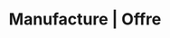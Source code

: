 ---
title: "Manufacture | Offre"
image: "images/offer.png"
draft: false

############################# Target ############################
target:
  enable: true
  title: "_Nous transformons en profondeur les organisations"

  statement:
    description: "Selon le Gartner, les équipes d'ingénierie logicielle les plus performantes obtiennent des résultats :"
    figures:
      - number: "53%"
        details: "supérieurs en termes d'**expérience** et de **productivité** de leurs **employés**"
      - number: "37%"
        details: "supérieurs en termes d'**attraction** et de **fidélisation** de leurs **clients**"
    source:
      label: "*Source : 2020 Gartner Software Engineering Teams Survey"
      url: "https://www.gartner.com/smarterwithgartner/3-ways-to-make-your-software-engineering-team-50-more-effective"


############################# Dimensions ############################
dimensions:
  enable: true

  description: "Le coaching technique répond aux enjeux des entreprises qui veulent **se transformer durablement** en agissant sur 4 dimensions :"

  levels:
    - name: "Équipe"
      description: "Plus d'engagement, de partage, de collaboration"
      image: "images/offer/level-team.png"
    - name: "Management"
      description: "Plus de visibilité et meilleure maîtrise des coûts"
      image: "images/offer/level-management.png"
    - name: "Organisation"
      description: "Culture de l'amélioration continue"
      image: "images/offer/level-organisation.png"
    - name: "Externe"
      description: "Plus grande valeur ajoutée par les produits développés"
      image: "images/offer/level-external.png"


############################# Approach ############################
approach:
  enable: true
  title: "_Notre excellence technique au service de l'efficience"

  statement:
    description: "Pour que vos équipes retrouvent **la pleine maîtrise de leur code** et **de leur pipeline :**"
    actions:
      - description: "Nous insufflons **une culture de l'amélioration continue** au sein des équipes et **les faisons monter en compétences** sur leurs pratiques de développement"
      - description: "Nous intervenons **en immersion dans les équipes** et développons avec elles **les fonctionnalités du backlog** directement sur leur base de code"

  outcomes:
    - description: "Une plus grande maîtrise pour **fiabiliser le delivery**"
      items:
        - name: "Le **temps** de rétroaction est **réduit**"
        - name: "Les **processus** de livraison sont **améliorés**"
        - name: "L'**amélioration** continue est **entretenue**"
    - description: "Une plus grande maîtrise pour **favoriser l'impact systémique**"
      items:
        - name: "Les équipes **partagent** leurs connaissances avec **passion**"
        - name: "Le **rayonnement** au sein de l'organisation capte les **talents** et les **nouveaux projets**"
        - name: "La **qualité des produits** développés attire et retient davantage de **clients**"


############################# Coaching ############################
coaching:
  enable: true
  title: "_Notre coaching s'adapte aux besoins de chaque équipe"

  statement: "Avec **plusieurs niveaux d'accompagnement** et de formats d'intervention"

  formats:
    - name: "Coaching d'équipe"
      image: "images/offer/coaching-team.png"
      practices:
        - name: "Learning Hours"
          description: "Apprendre et mettre en oeuvre les nouvelles pratiques par l'entrainement (kata, etc.)"
        - name: "Mob Programming (équipe entière ou partie)"
          description: "Réaliser une fonctionnalité du backlog en appliquant les bonnes pratiques vues lors des learning hours"
    - name: "Coaching individuel"
      image: "images/offer/coaching-individual.png"
      practices:
        - name: "Pair Programming"
          description: "Résoudre les problèmes rencontrés lors des sessions de Mob ou pour approfondir des pratiques spécifiques"


############################# Method ############################
method:
  enable: true

  statement: "Avec **un focus sur l'humain** pour permettre de gagner en autonomie"

  description: "Pour favoriser une montée en compétences soutenable et durable, nous alternons :"
  items:
    - label: "des cycles \"in\" : où le coach est en immersion dans l'équipe"
    - label: "des cycles \"out\" : où le coach s'efface temporairement"

  cycles:
    - name: "CYCLE \"IN\""
      description: "Le coach technique accompagne l'équipe en session de coaching (collectif ou individuel)"
    - name: "CYCLE \"OUT\""
      description: "Le coach technique laisse l'équipe expérimenter par elle-même"

  details:
    - element: "Les cycles viennent se calquer sur le rythme de l'équipe (sur 1 ou 2 sprint en fonction de la durée ou sur le Program Increment s'il existe)."
    - element: "À chaque début de cycle en immersion, le coach et l'équipe s'entendent sur un contrat de coaching qui va définir le périmètre d'intervention et les objectifs à atteindre."

  note: "À noter que bien qu'il ait un impact sur le delivery des équipes, le coach technique ne prend pas les tâches de développement individuellement."


############################# Results ############################
results:
  enable: true
  title: "_Nos résultats sont visibles et les impacts durables"

  statement:
    description: "Ils se mesurent **pendant et après** l'accompagnement de coaching technique"
    image: "images/offer/results_fr.png"
    note: "Un accompagnement dure entre 6 mois et 1 an selon le périmètre d'intervention."


############################# Outcomes ############################
outcomes:
  enable: true
  
  delivery:
    description: "La **capacité à délivrer des équipes** est améliorée"
    items:
      - name: "Un changement **culturel** s'opère au sein de l'équipe"
      - name: "Elle monte en compétences sur ses **pratiques** de développement"
      - name: "Elle a plus d'**engagement** et une plus grande **autonomie**"

  passion:
    description: "La **passion des équipes** est retrouvée"
    items:
      - name: "La maîtrise renforce **l'engagement**"
      - name: "Les équipes **partagent** leur expérience et la valeur acquises grâce aux nouveaux apprentissages"
      - name: "Une **culture d'amélioration** s'installe durablement"

  button:
    enable: true
    label: "Parlons en"
    link: "contact"
---